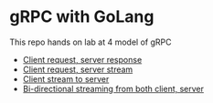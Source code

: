 # gRPC with GoLang
This repo hands on lab at 4 model of gRPC
- [Client request, server response](./client-request-server-response/README.md)
- [Client request, server stream](./client-request-server-stream/README.md)
- [Client stream to server](./client-stream-to-server/README.md)
- [Bi-directional streaming from both client, server](./bi-directional-streaming/README.md)